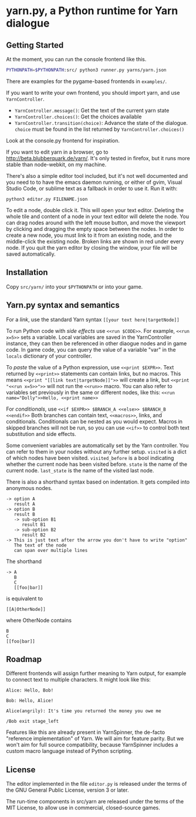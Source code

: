 yarn.py, a Python runtime for Yarn dialogue
===========================================

Getting Started 
---------------

At the moment, you can run the console frontend like this.

```bash
PYTHONPATH=$PYTHONPATH:src/ python3 runner.py yarns/yarn.json
```

There are examples for the pygame-based frontends in `examples/`.

If you want to write your own frontend, you should import yarn, and use
`YarnController`.

- `YarnController.message()`: Get the text of the current yarn state
- `YarnController.choices()`: Get the choices available
- `YarnController.transition(choice)`: Advance the state of the dialogue.
  `choice` must be found in the list returned by `YarnController.choices()`

Look at the console.py frontend for inspiration.


If you want to edit yarn in a browser, go to http://beta.blubberquark.de/yarn/.
It's only tested in firefox, but it runs more stable than node-webkit, on
my machine.

There's also a simple editor tool included, but it's not well documented
and you need to to have the emacs daemon running, or either of gvim, Visual
Studio Code, or sublime text as a fallback in order to use it.
Run it with:
```
python3 editor.py FILENAME.json
```
To edit a node, double click it. This will open your text editor. Deleting the
whole tile and content of a node in your text editor will delete the node.
You can drag nodes around with the left mouse button, and move the viewport by
clicking and dragging the empty space between the nodes.
In order to create a new node, you must link to it from an existing node, and
the middle-click the existing node. Broken links are shown in red under every
node.
If you quit the yarn editor by closing the window, your file will be saved
automatically.

Installation
------------

Copy `src/yarn/` into your `$PYTHONPATH` or into your game.

Yarn.py syntax and semantics
----------------------------

For a *link*, use the standard Yarn syntax `[[your text here|targetNode]]`

To run Python code with *side effects* use `<<run $CODE>>`.
For example, `<<run x=5>>` sets a variable.
Local variables are saved in the YarnController instance, they can then be
referenced in other diaogue nodes and in game code. In game code, you can
query the value of a variable "var" in the `locals` dictionary of your
controller.

To *paste* the value of a Python expression, use `<<print $EXPR>>`.
Text returned by `<<print>>` statements can contain links, but no macros.
This means `<<print "[[link text|targetNode]]">>` will create a link, but
`<<print "<<run x=5>>">>` will not run the `<<run>>` macro. You can also refer
to variables set previously in the same or different nodes, like this:
`<<run name="Dolly">>Hello, <<print name>>`

For *conditionals*, use `<<if $EXPR>> $BRANCH_A <<else>> $BRANCH_B <<endif>>`
Both branches can contain text, `<<macros>>`, links, and conditionals.
Conditionals can be nested as you would expect. Macros in skipped branches will
not be run, so you can use `<<if>>` to control both text substitution and side
effects.

Some convenient variables are automatically set by the Yarn controller. You can
refer to them in your nodes without any further setup. `visited` is a dict of
which nodes have been visited. `visited_before` is a bool indicating whether
the current node has been visited before. `state` is the name of the current
node. `last_state` is the name of the visited last node.

There is also a shorthand syntax based on indentation. It gets compiled into
anonymous nodes. 
```
-> option A
   result A
-> option B
   result B
   -> sub-option B1
      result B1
   -> sub-option B2
      result B2
-> This is just text after the arrow you don't have to write "option"
   The text of the node
   can span over multiple lines
```

The shorthand
```
-> A
   B
   C
   [[foo|bar]]
```
is equivalent to 
```
[[A|OtherNode]]
```
where OtherNode contains
```
B
C
[[foo|bar]]
```

Roadmap
-------
Different frontends will assign further meaning to Yarn output, for 
example to connect text to multiple characters. It might look 
like this:

```
Alice: Hello, Bob!

Bob: Hello, Alice!

Alice(angrily): It's time you returned the money you owe me

/Bob exit stage_left
``` 

Features like this are already present in YarnSpinner, the de-facto "reference
implementation" of Yarn. We will aim for feature parity. But we won't aim for
full source compatibility, because YarnSpinner includes a custom macro language
instead of Python scripting.

License
-------
The editor implemented in the file `editor.py` is released under the terms of 
the GNU General Public License, version 3 or later.

The run-time components in src/yarn are released under the terms of the 
MIT License, to allow use in commercial, closed-source games.
